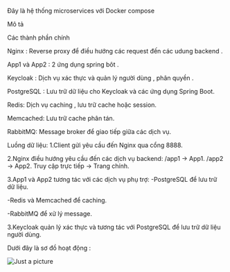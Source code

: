 Đây là hệ thống microservices với Docker compose 

Mô tả 

Các thành phần chính 

Nginx : Reverse proxy để điều hướng các request đến các udung backend .

App1 và App2 : 2 ứng dụng spring bôt .

Keycloak : Dịch vụ xác thực và quản lý người dùng , phân quyền  .

PostgreSQL : Lưu trữ dữ liệu cho Keycloak và các ứng dụng Spring Boot.

Redis: Dịch vụ caching , lưu trữ cache hoặc session.

Memcached: Lưu trữ cache phân tán.

RabbitMQ: Message broker để giao tiếp giữa các dịch vụ.

Luồng dữ liệu:
1.Client gửi yêu cầu đến Nginx qua cổng 8888.

2.Nginx điều hướng yêu cầu đến các dịch vụ backend:
/app1 → App1.
/app2 → App2.
Truy cập trực tiếp → Trang chính.

3.App1 và App2 tương tác với các dịch vụ phụ trợ:
-PostgreSQL để lưu trữ dữ liệu.

-Redis và Memcached để caching.

-RabbitMQ để xử lý message.

3.Keycloak quản lý xác thực và tương tác với PostgreSQL để lưu trữ dữ liệu người dùng.

Dưới đây là sơ đồ hoạt động :

![Just a picture](https://imgur.com/v8ljvni)
